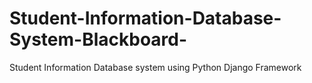 # Student-Information-Database-System-Blackboard-
Student Information Database system using Python Django Framework
